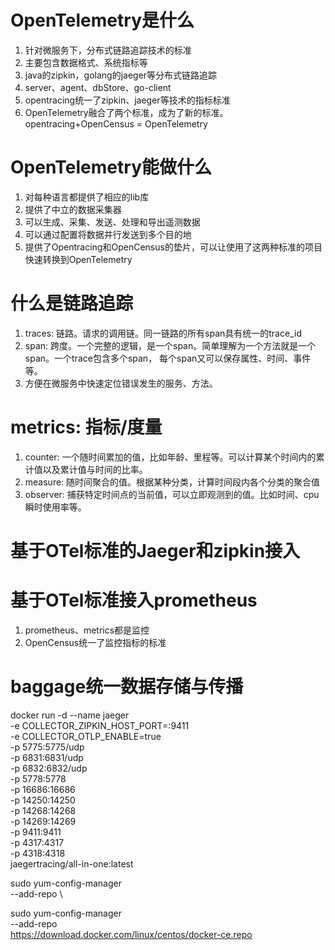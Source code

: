 # OpenTelemetry是什么
1. 针对微服务下，分布式链路追踪技术的标准
2. 主要包含数据格式、系统指标等
3. java的zipkin，golang的jaeger等分布式链路追踪
4. server、agent、dbStore、go-client
5. opentracing统一了zipkin、jaeger等技术的指标标准
6. OpenTelemetry融合了两个标准，成为了新的标准。opentracing+OpenCensus = OpenTelemetry
# OpenTelemetry能做什么
1. 对每种语言都提供了相应的lib库
2. 提供了中立的数据采集器
3. 可以生成、采集、发送、处理和导出遥测数据
4. 可以通过配置将数据并行发送到多个目的地
5. 提供了Opentracing和OpenCensus的垫片，可以让使用了这两种标准的项目快速转换到OpenTelemetry
# 什么是链路追踪
1. traces: 链路。请求的调用链。同一链路的所有span具有统一的trace_id
2. span: 跨度。一个完整的逻辑，是一个span。简单理解为一个方法就是一个span。一个trace包含多个span，
   每个span又可以保存属性、时间、事件等。
3. 方便在微服务中快速定位错误发生的服务、方法。
# metrics: 指标/度量
1. counter: 一个随时间累加的值，比如年龄、里程等。可以计算某个时间内的累计值以及累计值与时间的比率。
2. measure: 随时间聚合的值。根据某种分类，计算时间段内各个分类的聚合值
3. observer: 捕获特定时间点的当前值，可以立即观测到的值。比如时间、cpu瞬时使用率等。
# 基于OTel标准的Jaeger和zipkin接入
# 基于OTel标准接入prometheus
1. prometheus、metrics都是监控
2. OpenCensus统一了监控指标的标准
# baggage统一数据存储与传播



docker run -d --name jaeger \
-e COLLECTOR_ZIPKIN_HOST_PORT=:9411 \
-e COLLECTOR_OTLP_ENABLE=true \
-p 5775:5775/udp \
-p 6831:6831/udp \
-p 6832:6832/udp \
-p 5778:5778 \
-p 16686:16686 \
-p 14250:14250 \
-p 14268:14268 \
-p 14269:14269 \
-p 9411:9411 \
-p 4317:4317 \
-p 4318:4318 \
jaegertracing/all-in-one:latest

sudo yum-config-manager \
--add-repo \

sudo yum-config-manager \
--add-repo \
https://download.docker.com/linux/centos/docker-ce.repo
